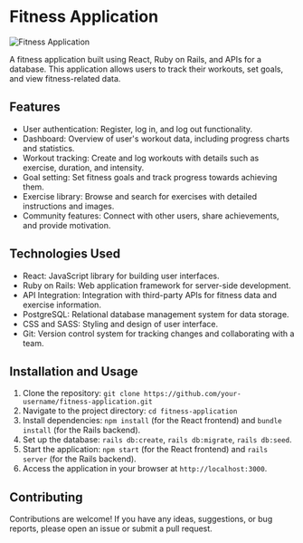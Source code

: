 
# Fitness Application

![Fitness Application](./app-screenshot.png)

A fitness application built using React, Ruby on Rails, and APIs for a database. This application allows users to track their workouts, set goals, and view fitness-related data.

## Features

- User authentication: Register, log in, and log out functionality.
- Dashboard: Overview of user's workout data, including progress charts and statistics.
- Workout tracking: Create and log workouts with details such as exercise, duration, and intensity.
- Goal setting: Set fitness goals and track progress towards achieving them.
- Exercise library: Browse and search for exercises with detailed instructions and images.
- Community features: Connect with other users, share achievements, and provide motivation.

## Technologies Used

- React: JavaScript library for building user interfaces.
- Ruby on Rails: Web application framework for server-side development.
- API Integration: Integration with third-party APIs for fitness data and exercise information.
- PostgreSQL: Relational database management system for data storage.
- CSS and SASS: Styling and design of user interface.
- Git: Version control system for tracking changes and collaborating with a team.

## Installation and Usage

1. Clone the repository: `git clone https://github.com/your-username/fitness-application.git`
2. Navigate to the project directory: `cd fitness-application`
3. Install dependencies: `npm install` (for the React frontend) and `bundle install` (for the Rails backend).
4. Set up the database: `rails db:create`, `rails db:migrate`, `rails db:seed`.
5. Start the application: `npm start` (for the React frontend) and `rails server` (for the Rails backend).
6. Access the application in your browser at `http://localhost:3000`.

## Contributing

Contributions are welcome! If you have any ideas, suggestions, or bug reports, please open an issue or submit a pull request.
